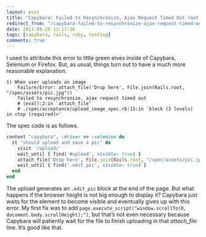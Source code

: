 ```yaml
---
layout: post
title: "Capybara: Failed to Resynchronize, Ajax Request Timed Out (not caused by green elves)"
redirect_from: "/capybara-failed-to-resynchronize-ajax-request-timed-out/"
date: 2011-09-28 13:17:36
tags: [capybara, rails, ruby, testing]
comments: true
---
```

I used to attribute this error to little green elves inside of Capybara, Selenium or Firefox. But, as usual, things turn out to have a much more reasonable explanation.

```
1) When user uploads an image
    Failure/Error: attach_file('Drop here', File.join(Rails.root, "/spec/assets/pic.jpg"))
    failed to resynchronize, ajax request timed out
    # (eval):2:in `attach_file'
    # ./spec/acceptance/upload_image_spec.rb:15:in `block (3 levels) in <top (required)>'
```

The spec code is as follows.

```ruby
context "capybara", :driver => :selenium do
  it "should upload and save a pic" do
    visit '/upload/'
    wait_until { find('#upload', visible: true) }
    attach_file('Drop here', File.join(Rails.root, "/spec/assets/pic.jpg"))
    wait_until { find('.edit_pic', visible: true) }
  end
end
```

The upload generates an `.edit_pic` block at the end of the page. But what happens if the browser height is not big enough to display it? Capybara just waits for the element to become visible and eventually gives up with this error. My first fix was to add `page.execute_script("window.scrollTo(0, document.body.scrollHeight);")`, but that’s not even necessary because Capybara will patiently wait for the file to finish uploading in that _attach_file_ line. It’s good like that.
